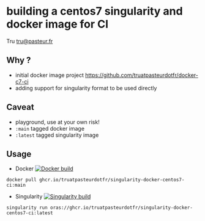 # building a centos7 singularity and docker image for CI

Tru <tru@pasteur.fr>

## Why ?
- initial docker image project https://github.com/truatpasteurdotfr/docker-c7-ci
- adding support for singularity format to be used directly

## Caveat
- playground, use at your own risk!
- `:main` tagged docker image
- `:latest` tagged singularity image

## Usage
- Docker [![Docker build](https://github.com/truatpasteurdotfr/singularity-docker-centos7-ci/actions/workflows/docker-publish.yml/badge.svg)](https://github.com/truatpasteurdotfr/singularity-docker-centos7-ci/actions/workflows/docker-publish.yml)
```
docker pull ghcr.io/truatpasteurdotfr/singularity-docker-centos7-ci:main
```

- Singularity [![Singularity build](https://github.com/truatpasteurdotfr/singularity-docker-centos7-ci/actions/workflows/singularity-publish.yml/badge.svg)](https://github.com/truatpasteurdotfr/singularity-docker-centos7-ci/actions/workflows/singularity-publish.yml)
```
singularity run oras://ghcr.io/truatpasteurdotfr/singularity-docker-centos7-ci:latest
```
